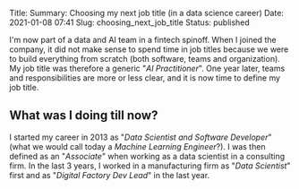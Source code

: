 Title: Summary: Choosing my next job title (in a data science career)
Date: 2021-01-08 07:41
Slug: choosing_next_job_title
Status: published

I'm now part of a data and AI team in a fintech spinoff. When I joined the company, it did not make sense to spend time in job titles because we were to build everything from scratch (both software, teams and organization). My job title was therefore a generic "_AI Practitioner_". One year later, teams and responsibilities are more or less clear, and it is now time to define my job title.

## What was I doing till now?

I started my career in 2013 as "_Data Scientist and Software Developer_" (what we would call today a _Machine Learning Engineer_?). I was then defined as an "_Associate_" when working as a data scientist in a consulting firm. In the last 3 years, I worked in a manufacturing firm as "_Data Scientist_" first and as "_Digital Factory Dev Lead_" in the last year.